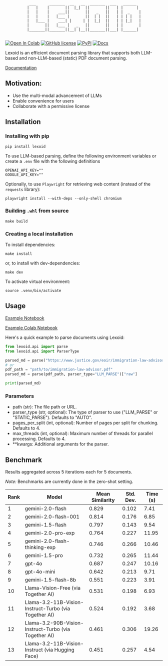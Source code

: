 <div align="center">
  
```
 ___      _______  __   __  _______  ___   ______  
|   |    |       ||  |_|  ||       ||   | |      | 
|   |    |    ___||       ||   _   ||   | |  _    |
|   |    |   |___ |       ||  | |  ||   | | | |   |
|   |___ |    ___| |     | |  |_|  ||   | | |_|   |
|       ||   |___ |   _   ||       ||   | |       |
|_______||_______||__| |__||_______||___| |______| 
                                                                                                    
```
  
</div>


[![Open In Colab](https://colab.research.google.com/assets/colab-badge.svg)](https://colab.research.google.com/github/oidlabs-com/Lexoid/blob/main/examples/example_notebook_colab.ipynb)
[![GitHub license](https://img.shields.io/badge/License-Apache_2.0-blue.svg)](https://github.com/oidlabs-com/Lexoid/blob/main/LICENSE)
[![PyPI](https://img.shields.io/pypi/v/lexoid)](https://pypi.org/project/lexoid/)
[![Docs](https://github.com/oidlabs-com/Lexoid/actions/workflows/deploy_docs.yml/badge.svg)](https://oidlabs-com.github.io/Lexoid/)

Lexoid is an efficient document parsing library that supports both LLM-based and non-LLM-based (static) PDF document parsing.

[Documentation](https://oidlabs-com.github.io/Lexoid/)

## Motivation:
- Use the multi-modal advancement of LLMs
- Enable convenience for users
- Collaborate with a permissive license

## Installation
### Installing with pip
```
pip install lexoid
```

To use LLM-based parsing, define the following environment variables or create a `.env` file with the following definitions
```
OPENAI_API_KEY=""
GOOGLE_API_KEY=""
```

Optionally, to use `Playwright` for retrieving web content (instead of the `requests` library):
```
playwright install --with-deps --only-shell chromium
```

### Building `.whl` from source
```
make build
```

### Creating a local installation
To install dependencies:
```
make install
```
or, to install with dev-dependencies:
```
make dev
```

To activate virtual environment:
```
source .venv/bin/activate
```

## Usage
[Example Notebook](https://github.com/oidlabs-com/Lexoid/blob/main/examples/example_notebook.ipynb)

[Example Colab Notebook](https://drive.google.com/file/d/1v9R6VOUp9CEGalgZGeg5G57XzHqh_tB6/view?usp=sharing)

Here's a quick example to parse documents using Lexoid:
``` python
from lexoid.api import parse
from lexoid.api import ParserType

parsed_md = parse("https://www.justice.gov/eoir/immigration-law-advisor", parser_type="LLM_PARSE")["raw"]
# or
pdf_path = "path/to/immigration-law-advisor.pdf"
parsed_md = parse(pdf_path, parser_type="LLM_PARSE")["raw"]

print(parsed_md)
```

### Parameters
- path (str): The file path or URL.
- parser_type (str, optional): The type of parser to use ("LLM_PARSE" or "STATIC_PARSE"). Defaults to "AUTO".
- pages_per_split (int, optional): Number of pages per split for chunking. Defaults to 4.
- max_threads (int, optional): Maximum number of threads for parallel processing. Defaults to 4.
- **kwargs: Additional arguments for the parser.

## Benchmark
Results aggregated across 5 iterations each for 5 documents.

_Note:_ Benchmarks are currently done in the zero-shot setting.

| Rank | Model | Mean Similarity | Std. Dev. | Time (s) |
|---|---|---|---|---|
| 1 | gemini-2.0-flash | 0.829 | 0.102 | 7.41 |
| 2 | gemini-2.0-flash-001 | 0.814 | 0.176 | 6.85 |
| 3 | gemini-1.5-flash | 0.797 | 0.143 | 9.54 |
| 4 | gemini-2.0-pro-exp | 0.764 | 0.227 | 11.95 |
| 5 | gemini-2.0-flash-thinking-exp | 0.746 | 0.266 | 10.46 |
| 6 | gemini-1.5-pro | 0.732 | 0.265 | 11.44 |
| 7 | gpt-4o | 0.687 | 0.247 | 10.16 |
| 8 | gpt-4o-mini | 0.642 | 0.213 | 9.71 |
| 9 | gemini-1.5-flash-8b | 0.551 | 0.223 | 3.91 |
| 10 | Llama-Vision-Free (via Together AI) | 0.531 | 0.198 | 6.93 |
| 11 | Llama-3.2-11B-Vision-Instruct-Turbo (via Together AI) | 0.524 | 0.192 | 3.68 |
| 12 | Llama-3.2-90B-Vision-Instruct-Turbo (via Together AI) | 0.461 | 0.306 | 19.26 |
| 13 | Llama-3.2-11B-Vision-Instruct (via Hugging Face) | 0.451 | 0.257 | 4.54 |
